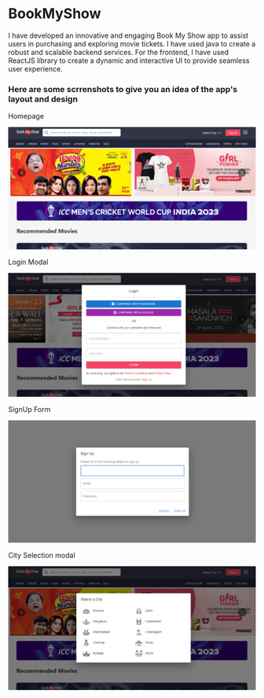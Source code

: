 # BookMyShow

I have developed an innovative and engaging Book My Show app to assist users in purchasing and exploring movie tickets.
I have used java to create a robust and scalable backend services.
For the frontend, I have used ReactJS library to create a dynamic and interactive UI to provide seamless user experience.

<h3>Here are some scrrenshots to give you an idea of the app's layout and design</h3>

Homepage

![Homepage](image.png)

Login Modal

![Login Modal](image-1.png)

SignUp Form

![Signup form](image-2.png)

City Selection modal

![city selection](image-3.png)